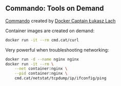 ## Commando: Tools on Demand

[Commando](https://github.com/lukaszlach/commando) created by [Docker Captain Łukasz Lach](https://www.docker.com/captains/%C5%82ukasz-lach)

Container images are created on demand:

```bash
docker run -it --rm cmd.cat/curl
```

Very powerful when troubleshooting networking:

```bash
docker run -d --name nginx nginx
docker run -it --rm \
    --net container:nginx \
    --pid container:nginx \
    cmd.cat/netstat/tcpdump/ip/ifconfig/ping
```
